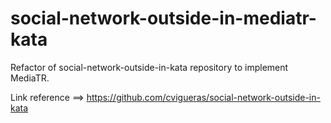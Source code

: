 # social-network-outside-in-mediatr-kata

Refactor of social-network-outside-in-kata repository to implement MediaTR.

Link reference ==>  https://github.com/cvigueras/social-network-outside-in-kata
